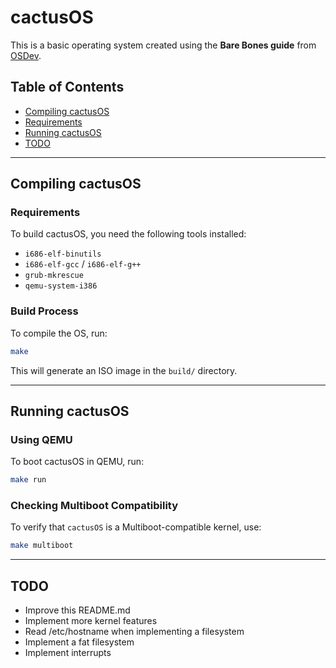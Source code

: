 
# cactusOS

This is a basic operating system created using the **Bare Bones guide** from [OSDev](https://osdev.org).

## Table of Contents
- [Compiling cactusOS](#compiling-cactusos)
- [Requirements](#requirements)
- [Running cactusOS](#running-cactusos)
- [TODO](#todo)

---

## Compiling cactusOS

### Requirements
To build cactusOS, you need the following tools installed:  
- `i686-elf-binutils`
- `i686-elf-gcc` / `i686-elf-g++`
- `grub-mkrescue`
- `qemu-system-i386`

### Build Process
To compile the OS, run:  
```sh
make
```

This will generate an ISO image in the `build/` directory.

---

## Running cactusOS

### Using QEMU
To boot cactusOS in QEMU, run:  
```sh
make run
```

### Checking Multiboot Compatibility
To verify that `cactusOS` is a Multiboot-compatible kernel, use:  
```sh
make multiboot
```

---

## TODO
- Improve this README.md
- Implement more kernel features
- Read /etc/hostname when implementing a filesystem
- Implement a fat filesystem
- Implement interrupts